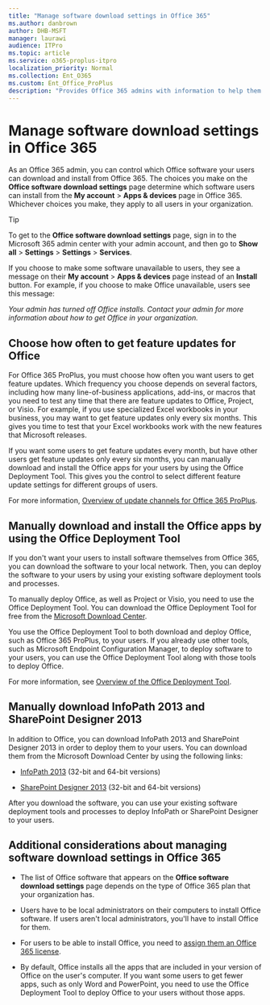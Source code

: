 ```yaml
---
title: "Manage software download settings in Office 365"
ms.author: danbrown
author: DHB-MSFT
manager: laurawi
audience: ITPro
ms.topic: article
ms.service: o365-proplus-itpro
localization_priority: Normal
ms.collection: Ent_O365
ms.custom: Ent_Office_ProPlus
description: "Provides Office 365 admins with information to help them configure software download settings in the admin center."
---
```



# Manage software download settings in Office 365

As an Office 365 admin, you can control which Office software your users can download and install from Office 365. The choices you make on the **Office software download settings** page determine which software users can install from the **My account** > **Apps & devices** page in Office 365. Whichever choices you make, they apply to all users in your organization.

> [!TIP]
> To get to the **Office software download settings** page, sign in to the Microsoft 365 admin center with your admin account, and then go to **Show all** > **Settings** > **Settings** > **Services**.
  
If you choose to make some software unavailable to users, they see a message on their **My account** > **Apps & devices** page instead of an **Install** button. For example, if you choose to make Office unavailable, users see this message: 
  
*Your admin has turned off Office installs. Contact your admin for more information about how to get Office in your organization.*
  
## Choose how often to get feature updates for Office
For Office 365 ProPlus, you must choose how often you want users to get feature updates. Which frequency you choose depends on several factors, including how many line-of-business applications, add-ins, or macros that you need to test any time that there are feature updates to Office, Project, or Visio. For example, if you use specialized Excel workbooks in your business, you may want to get feature updates only every six months. This gives you time to test that your Excel workbooks work with the new features that Microsoft releases.
  
If you want some users to get feature updates every month, but have other users get feature updates only every six months, you can manually download and install the Office apps for your users by using the Office Deployment Tool. This gives you the control to select different feature update settings for different groups of users.
  
For more information, [Overview of update channels for Office 365 ProPlus](overview-of-update-channels-for-office-365-proplus.md).
  
## Manually download and install the Office apps by using the Office Deployment Tool
If you don't want your users to install software themselves from Office 365, you can download the software to your local network. Then, you can deploy the software to your users by using your existing software deployment tools and processes.
  
To manually deploy Office, as well as Project or Visio, you need to use the Office Deployment Tool. You can download the Office Deployment Tool for free from the [Microsoft Download Center](https://go.microsoft.com/fwlink/p/?LinkID=626065).
  
You use the Office Deployment Tool to both download and deploy Office, such as Office 365 ProPlus, to your users. If you already use other tools, such as Microsoft Endpoint Configuration Manager, to deploy software to your users, you can use the Office Deployment Tool along with those tools to deploy Office.
  
For more information, see [Overview of the Office Deployment Tool](overview-of-the-office-2016-deployment-tool.md).
  
## Manually download InfoPath 2013 and SharePoint Designer 2013
In addition to Office, you can download InfoPath 2013 and SharePoint Designer 2013 in order to deploy them to your users. You can download them from the Microsoft Download Center by using the following links:
  
- [InfoPath 2013](https://go.microsoft.com/fwlink/p/?LinkID=626623) (32-bit and 64-bit versions) 
    
- [SharePoint Designer 2013](https://go.microsoft.com/fwlink/p/?LinkID=626622) (32-bit and 64-bit versions) 
    
After you download the software, you can use your existing software deployment tools and processes to deploy InfoPath or SharePoint Designer to your users.
  
## Additional considerations about managing software download settings in Office 365
- The list of Office software that appears on the **Office software download settings** page depends on the type of Office 365 plan that your organization has. 
    
- Users have to be local administrators on their computers to install Office software. If users aren't local administrators, you'll have to install Office for them.
    
- For users to be able to install Office, you need to [assign them an Office 365 license](https://docs.microsoft.com/office365/admin/manage/assign-licenses-to-users).
    
- By default, Office installs all the apps that are included in your version of Office on the user's computer. If you want some users to get fewer apps, such as only Word and PowerPoint, you need to use the Office Deployment Tool to deploy Office to your users without those apps.